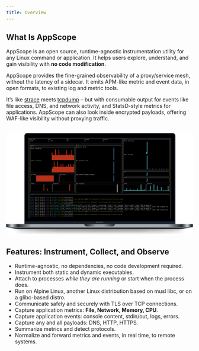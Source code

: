 ```yaml
---
title: Overview
---
```


## What Is AppScope

AppScope is an open source, runtime-agnostic instrumentation utility for any Linux command or application. It helps users explore, understand, and gain visibility with **no code modification**. 

AppScope provides the fine-grained observability of a proxy/service mesh, without the latency of a sidecar. It emits APM-like metric and event data, in open formats, to existing log and metric tools.

It’s like [strace](https://strace.io/) meets [tcpdump](https://www.tcpdump.org/) – but with consumable output for events like file access, DNS, and network activity, and StatsD-style metrics for applications. AppScope can also look inside encrypted payloads, offering WAF-like visibility without proxying traffic. 
</br>
</br>

![AppScope in-terminal monitoring](./images/AppScope-GUI-screenshot.png)


## Features: Instrument, Collect, and Observe

- Runtime-agnostic, no dependencies, no code development required.
- Instrument both static and dynamic executables.
- Attach to processes *while they are running* or start when the process does.
- Run on Alpine Linux, another Linux distribution based on musl libc, or on a glibc-based distro.
- Communicate safely and securely with TLS over TCP connections.
- Capture application metrics: **File, Network, Memory, CPU**.
- Capture application events: console content, stdin/out, logs, errors.
- Capture any and all payloads: DNS, HTTP, HTTPS.
- Summarize metrics and detect protocols.
- Normalize and forward metrics and events, in real time, to remote systems.
